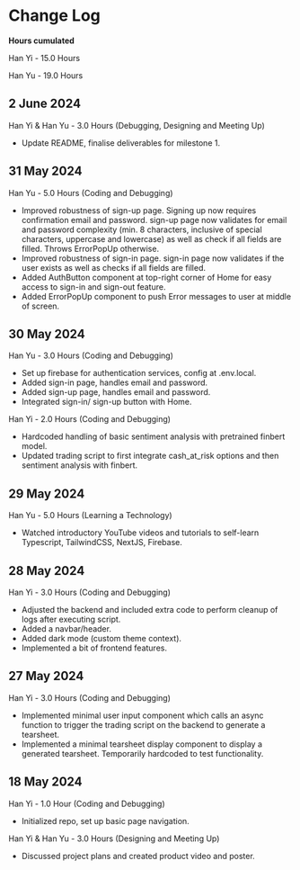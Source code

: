 # Change Log

**Hours cumulated**

Han Yi - 15.0 Hours

Han Yu - 19.0 Hours

## 2 June 2024

Han Yi & Han Yu - 3.0 Hours (Debugging, Designing and Meeting Up)

- Update README, finalise deliverables for milestone 1.

## 31 May 2024

Han Yu - 5.0 Hours (Coding and Debugging)

- Improved robustness of sign-up page. Signing up now requires confirmation email and password. sign-up page now validates for email and password
  complexity (min. 8 characters, inclusive of special characters, uppercase and lowercase) as well as check if all fields are filled. Throws ErrorPopUp otherwise.
- Improved robustness of sign-in page. sign-in page now validates if the user exists as well as checks if all fields are filled.
- Added AuthButton component at top-right corner of Home for easy access to sign-in and sign-out feature.
- Added ErrorPopUp component to push Error messages to user at middle of screen.

## 30 May 2024

Han Yu - 3.0 Hours (Coding and Debugging)

- Set up firebase for authentication services, config at .env.local.
- Added sign-in page, handles email and password.
- Added sign-up page, handles email and password.
- Integrated sign-in/ sign-up button with Home.

Han Yi - 2.0 Hours (Coding and Debugging)

- Hardcoded handling of basic sentiment analysis with pretrained finbert model.
- Updated trading script to first integrate cash_at_risk options and then sentiment analysis with finbert.

## 29 May 2024

Han Yu - 5.0 Hours (Learning a Technology)

- Watched introductory YouTube videos and tutorials to self-learn Typescript, TailwindCSS, NextJS, Firebase.

## 28 May 2024

Han Yi - 3.0 Hours (Coding and Debugging)

- Adjusted the backend and included extra code to perform cleanup of logs after executing script.
- Added a navbar/header.
- Added dark mode (custom theme context).
- Implemented a bit of frontend features.

## 27 May 2024

Han Yi - 3.0 Hours (Coding and Debugging)

- Implemented minimal user input component which calls an async function to trigger the trading script on the backend to generate a tearsheet.
- Implemented a minimal tearsheet display component to display a generated tearsheet. Temporarily hardcoded to test functionality.

## 18 May 2024

Han Yi - 1.0 Hour (Coding and Debugging)

- Initialized repo, set up basic page navigation.

Han Yi & Han Yu - 3.0 Hours (Designing and Meeting Up)

- Discussed project plans and created product video and poster.
